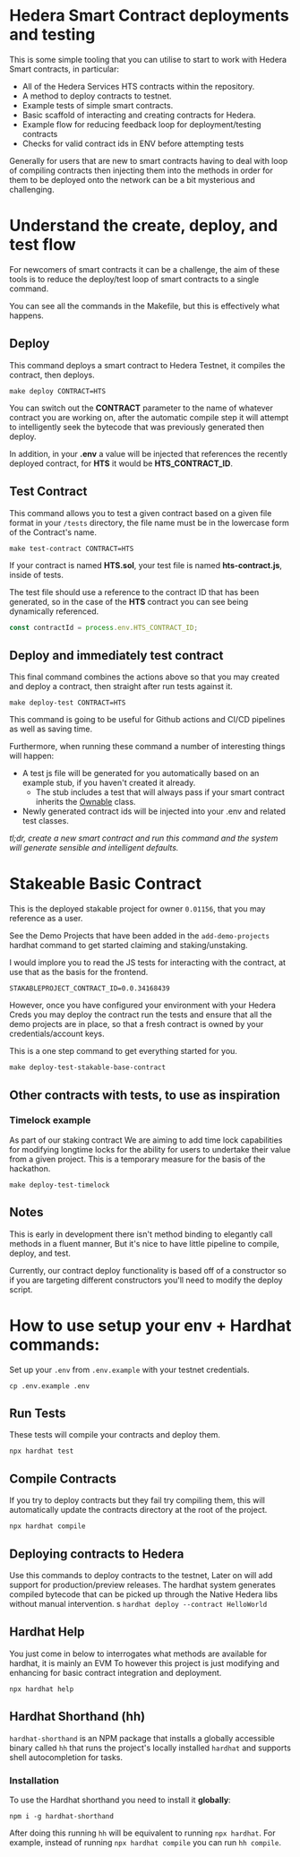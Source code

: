 # Hedera Smart Contract deployments and testing

This is some simple tooling that you can utilise to start to work with Hedera Smart contracts, in particular:

- All of the Hedera Services HTS contracts within the repository.
- A method to deploy contracts to testnet.
- Example tests of simple smart contracts.
- Basic scaffold of interacting and creating contracts for Hedera.
- Example flow for reducing feedback loop for deployment/testing contracts
- Checks for valid contract ids in ENV before attempting tests

Generally for users that are new to smart contracts having to deal with loop of compiling contracts then injecting them into the methods in order for them to be deployed onto the network can be a bit mysterious and challenging.

# Understand the create, deploy, and test flow

For newcomers of smart contracts it can be a challenge, the aim of these tools is to reduce the deploy/test loop of smart contracts to a single command.

You can see all the commands in the Makefile, but this is effectively what happens.

## Deploy

This command deploys a smart contract to Hedera Testnet, it compiles the contract, then deploys.

```
make deploy CONTRACT=HTS
```

You can switch out the **CONTRACT** parameter to the name of whatever contract you are working on, after the automatic compile step it will attempt to intelligently seek the bytecode that was previously generated then deploy.

In addition, in your **.env** a value will be injected that references the recently deployed contract, for **HTS** it would be **HTS_CONTRACT_ID**.

## Test Contract

This command allows you to test a given contract based on a given file format in your `/tests` directory, the file name must be in the lowercase form of the Contract's name.

```
make test-contract CONTRACT=HTS
```

If your contract is named **HTS.sol**, your test file is named **hts-contract.js**, inside of tests.

The test file should use a reference to the contract ID that has been generated, so in the case of the **HTS** contract you can see being dynamically referenced.

```javascript
const contractId = process.env.HTS_CONTRACT_ID;
```

## Deploy and immediately test contract

This final command combines the actions above so that you may created and deploy a contract, then straight after run tests against it.

```
make deploy-test CONTRACT=HTS
```

This command is going to be useful for Github actions and CI/CD pipelines as well as saving time.

Furthermore, when running these command a number of interesting things will happen:

- A test js file will be generated for you automatically based on an example stub, if you haven't created it already.
  - The stub includes a test that will always pass if your smart contract inherits the [Ownable](https://github.com/OpenZeppelin/openzeppelin-contracts/blob/master/contracts/access/Ownable.sol) class.
- Newly generated contract ids will be injected into your .env and related test classes.

_tl;dr, create a new smart contract and run this command and the system will generate sensible and intelligent defaults._

# Stakeable Basic Contract

This is the deployed stakable project for owner `0.01156`, that you may reference as a user.

See the Demo Projects that have been added in the `add-demo-projects` hardhat command to get started claiming and staking/unstaking.

I would implore you to read the JS tests for interacting with the contract, at use that as the basis for the frontend.

```
STAKABLEPROJECT_CONTRACT_ID=0.0.34168439
```

However, once you have configured your environment with your Hedera Creds you may deploy the contract run the tests and ensure that all the demo projects are in place, so that a fresh contract is owned by your credentials/account keys.

This is a one step command to get everything started for you.

```
make deploy-test-stakable-base-contract
```

## Other contracts with tests, to use as inspiration

### Timelock example

As part of our staking contract We are aiming to add time lock capabilities for modifying longtime locks for the ability for users to undertake their value from a given project. This is a temporary measure for the basis of the hackathon.

```
make deploy-test-timelock
```

## Notes

This is early in development there isn't method binding to elegantly call methods in a fluent manner, But it's nice to have little pipeline to compile, deploy, and test.

Currently, our contract deploy functionality is based off of a constructor so if you are targeting different constructors you'll need to modify the deploy script.

# How to use setup your env + Hardhat commands:

Set up your `.env` from `.env.example` with your testnet credentials.

`cp .env.example .env`

## Run Tests

These tests will compile your contracts and deploy them.

`npx hardhat test`

## Compile Contracts

If you try to deploy contracts but they fail try compiling them, this will automatically update the contracts directory at the root of the project.

`npx hardhat compile`

## Deploying contracts to Hedera

Use this commands to deploy contracts to the testnet, Later on will add support for production/preview releases. The hardhat system generates compiled bytecode that can be picked up through the Native Hedera libs without manual intervention.
s
`hardhat deploy --contract HelloWorld`

## Hardhat Help

You just come in below to interrogates what methods are available for hardhat, it is mainly an EVM To however this project is just modifying and enhancing for basic contract integration and deployment.

```
npx hardhat help
```

## Hardhat Shorthand (hh)

`hardhat-shorthand` is an NPM package that installs a globally accessible binary called `hh` that runs the project's locally installed `hardhat` and supports shell autocompletion for tasks.

### Installation

To use the Hardhat shorthand you need to install it **globally**:

```
npm i -g hardhat-shorthand
```

After doing this running `hh` will be equivalent to running `npx hardhat`. For example, instead of running `npx hardhat compile` you can run `hh compile`.
